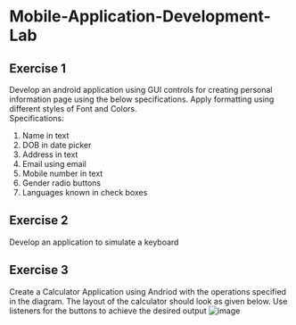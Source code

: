 # Mobile-Application-Development-Lab
## Exercise 1
Develop an android application using GUI controls for creating personal information page 
using the below specifications. Apply formatting using different styles of Font and Colors.<br/>
Specifications:
1. Name in text
2. DOB in date picker
3. Address in text
4. Email using email
5. Mobile number in text
6. Gender radio buttons
7. Languages known in check boxes

## Exercise 2
Develop an application to simulate a keyboard

## Exercise 3
Create a Calculator Application using Andriod with the operations specified in the diagram. The layout 
of the calculator should look as given below. Use listeners for the buttons to achieve the desired output
![image](https://user-images.githubusercontent.com/72556340/131883711-5cf621d5-fa48-454c-8f41-68f199cb39e0.png)

